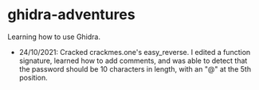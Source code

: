 # ghidra-adventures
Learning how to use Ghidra.
- 24/10/2021: Cracked crackmes.one's easy_reverse. I edited a function signature, learned how to add comments, and was able to detect that the password should be 10
characters in length, with an "@" at the 5th position.
